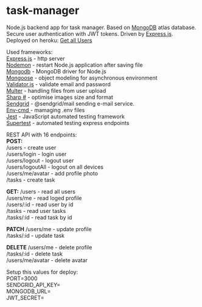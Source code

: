 # task-manager

Node.js backend app for task manager. Based on <a href="https://www.mongodb.com/">MongoDB</a> atlas database. Secure user authentication with JWT tokens. Driven by <a href="http://expressjs.com/">Express.js</a>. Deployed on heroku: <a href="https://auron-task-manager.herokuapp.com/users">Get all Users</a>

Used frameworks:<br>
<a href="http://expressjs.com/">Express.js</a> - http server <br>
<a href="https://www.npmjs.com/package/nodemon">Nodemon</a> - restart Node.js application after saving file <br>
<a href="https://www.npmjs.com/package/mongodb">Mongodb</a> - MongoDB driver for Node.js <br>
<a href="https://mongoosejs.com/">Mongoose</a> - object modeling for asynchronous environment<br>
<a href="https://www.npmjs.com/package/validator">Validator.js</a> - validate email and password <br>
<a href="https://www.npmjs.com/package/multer">Multer</a> - handling files from user upload <br>
<a href="https://www.npmjs.com/package/sharp">Sharp #</a> - optimise images size and format <br>
<a href="https://sendgrid.com/">Sendgrid</a> - @sendgrid/mail sending e-mail service. <br>
<a href="https://www.npmjs.com/package/env-cmd">Env-cmd </a>- mamaging .env files <br>
<a href="https://jestjs.io/">Jest</a> - JavaScript automated testing framework <br>
<a href="https://www.npmjs.com/package/supertest">Supertest</a> - automated testing express endpoints <br>

REST API with 16 endpoints:<br>
<strong>POST:</strong><br>
/users - create user <br>
/users/login - login user<br>
/users/logout - logout user<br>
/users/logoutAll - logout on all devices<br>
/users/me/avatar - add profile photo<br>
/tasks - create task<br>

<strong>GET:</strong>
/users - read all users<br>
/users/me - read loged profile<br>
/users/:id - read user by id<br>
/tasks - read user tasks<br>
/tasks/:id - read task by id<br>

<strong>PATCH</strong>
/users/me - update profile<br>
/tasks/:id - update task<br>

<strong>DELETE</strong>
/users/me - delete profile<br>
/tasks/:id - delete task<br>
/users/me/avatar - delete avatar<br>

Setup this values for deploy:<br>
PORT=3000<br>
SENDGRID_API_KEY=<br>
MONGODB_URL=<br>
JWT_SECRET=<br>
